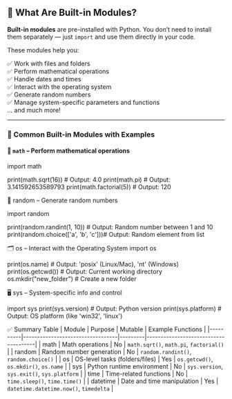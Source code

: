 ## 🔹 What Are Built-in Modules?

**Built-in modules** are pre-installed with Python. You don’t need to install them separately — just `import` and use them directly in your code.

These modules help you:

✅ Work with files and folders  
✅ Perform mathematical operations  
✅ Handle dates and times  
✅ Interact with the operating system  
✅ Generate random numbers  
✅ Manage system-specific parameters and functions  
... and much more!

---

### 🔸 Common Built-in Modules with Examples

#### 📐 `math` – Perform mathematical operations

import math

print(math.sqrt(16))        # Output: 4.0
print(math.pi)              # Output: 3.141592653589793
print(math.factorial(5))    # Output: 120

🎲 random – Generate random numbers

import random

print(random.randint(1, 10))         # Output: Random number between 1 and 10
print(random.choice(['a', 'b', 'c']))# Output: Random element from list

🗂️ os – Interact with the Operating System
import os

print(os.name)                      # Output: 'posix' (Linux/Mac), 'nt' (Windows)
print(os.getcwd())                  # Output: Current working directory
os.mkdir("new_folder")              # Create a new folder

🖥️ sys – System-specific info and control

import sys
print(sys.version)                  # Output: Python version
print(sys.platform)                 # Output: OS platform (like 'win32', 'linux')

✅ Summary Table
| Module   | Purpose                          | Mutable | Example Functions                    |
|----------|----------------------------------|---------|--------------------------------------|
| math     | Math operations                  | No      | `math.sqrt()`, `math.pi`, `factorial()` |
| random   | Random number generation         | No      | `random.randint()`, `random.choice()`  |
| os       | OS-level tasks (folders/files)   | Yes     | `os.getcwd()`, `os.mkdir()`, `os.name` |
| sys      | Python runtime environment       | No      | `sys.version`, `sys.exit()`, `sys.platform` |
| time     | Time-related functions           | No      | `time.sleep()`, `time.time()`         |
| datetime | Date and time manipulation       | Yes     | `datetime.datetime.now()`, `timedelta` |
